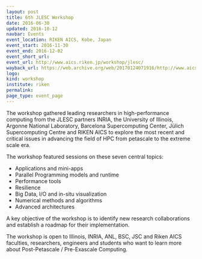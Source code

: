 ```yaml
---
layout: post
title: 6th JLESC Workshop
date: 2016-06-30
updated: 2016-10-12
navbar: Events
event_location: RIKEN AICS, Kobe, Japan
event_start: 2016-11-30
event_end: 2016-12-02
event_short_url:
event_url: http://www.aics.riken.jp/workshop/jlesc/
wayback_url: https://web.archive.org/web/20170124071916/http://www.aics.riken.jp/workshop/jlesc/
logo:
kind: workshop
institute: riken
permalink:
page_type: event_page
---
```


The workshop gathered leading researchers in high-performance computing from the JLESC partners INRIA,
the University of Illinois, Argonne National Laboratory, Barcelona Supercomputing Center,
Jülich Supercomputing Centre and RIKEN AICS to explore the most recent and critical issues
in advancing the field of HPC from petascale to the extreme scale era.

The workshop featured sessions on these seven central topics:

  * Applications and mini-apps
  * Parallel Programming models and runtime
  * Performance tools
  * Resilience
  * Big Data, I/O and in-situ visualization
  * Numerical methods and algorithms
  * Advanced architectures

A key objective of the workshop is to identify new research collaborations and establish a roadmap
for their implementation.

The workshop is open to Illinois, INRIA, ANL, BSC, JSC and Riken AICS faculties, researchers,
engineers and students who want to learn more about Post-Petascale / Pre-Exascale Computing.

